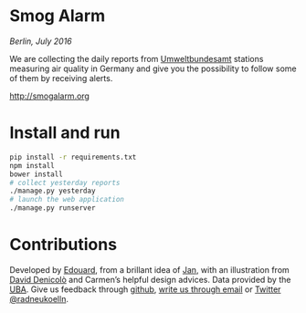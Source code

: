 # Smog Alarm
*Berlin, July 2016*

We are collecting the daily reports from [Umweltbundesamt](https://www.umweltbundesamt.de/en/data/current-concentrations-of-air-pollutants-in-germany) stations measuring air quality in Germany and give you the possibility to follow some of them by receiving alerts.

http://smogalarm.org

# Install and run

```bash
pip install -r requirements.txt
npm install
bower install
# collect yesterday reports
./manage.py yesterday
# launch the web application
./manage.py runserver
```

# Contributions

Developed by <a href="https://twitter.com/vied12" target="_blank">Edouard</a>,
from a brillant idea of <a href="https://twitter.com/jmi" target="_blank">Jan</a>,
with an illustration from <a href="https://www.flickr.com/photos/davdenic/20265152826/" target="_blank">David Denicolò</a>
and Carmen’s helpful design advices. Data provided by the <a href="https://www.umweltbundesamt.de/en/data/current-concentrations-of-air-pollutants-in-germany" target="_blank"><abbr title="Umweltbundesamt">UBA</abbr></a>.
Give us feedback through <a href="https://github.com/radneukoelln/nsfw/issues" target="_blank">github</a>, <a href="mailto:nsfw@fahrradfreundliches-neukoelln.de">write us through email<a/> or <a href="http://twitter.com/radneukoelln">Twitter @radneukoelln</a>.
